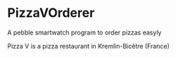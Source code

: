 # PizzaVOrderer
A pebble smartwatch program to order pizzas easyly

Pizza V is a pizza restaurant in Kremlin-Bicêtre (France)